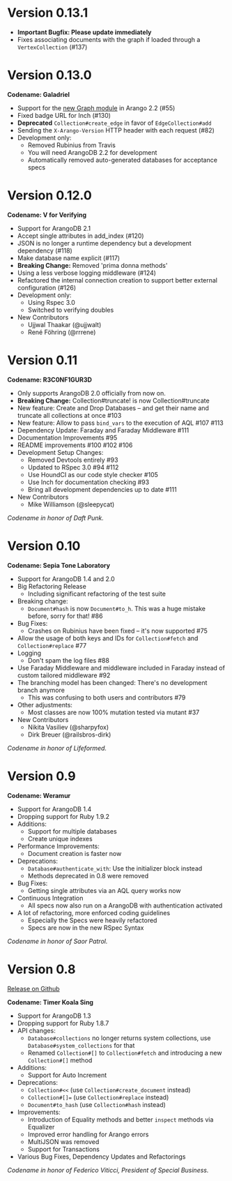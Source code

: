 # Version 0.13.1

* **Important Bugfix: Please update immediately**
* Fixes associating documents with the graph if loaded through a `VertexCollection` (#137)

# Version 0.13.0

**Codename: Galadriel**

* Support for the [new Graph module](http://docs.arangodb.com/HttpGharial/README.html)  in Arango 2.2 (#55)
* Fixed badge URL for Inch (#130)
* **Deprecated** `Collection#create_edge` in favor of `EdgeCollection#add`
* Sending the `X-Arango-Version` HTTP header with each request (#82)
* Development only:
  * Removed Rubinius from Travis
  * You will need ArangoDB 2.2 for development
  * Automatically removed auto-generated databases for acceptance specs

# Version 0.12.0

**Codename: V for Verifying**

* Support for ArangoDB 2.1
* Accept single attributes in add_index (#120)
* JSON is no longer a runtime dependency but a development dependency (#118)
* Make database name explicit (#117)
* **Breaking Change:** Removed 'prima donna methods' 
* Using a less verbose logging middleware (#124)
* Refactored the internal connection creation to support better external configuration (#126)
* Development only:
  * Using Rspec 3.0
  * Switched to verifying doubles
* New Contributors
  * Ujjwal Thaakar (@ujjwalt)
  * René Föhring (@rrrene)

# Version 0.11

**Codename: R3C0NF1GUR3D**

* Only supports ArangoDB 2.0 officially from now on.
* **Breaking Change:** Collection#truncate! is now Collection#truncate
* New feature: Create and Drop Databases – and get their name and truncate all collections at once #103 
* New feature: Allow to pass `bind_vars` to the execution of AQL #107 #113 
* Dependency Update: Faraday and Faraday Middleware #111 
* Documentation Improvements #95 
* README improvements #100 #102 #106 
* Development Setup Changes:
    * Removed Devtools entirely #93 
    * Updated to RSpec 3.0 #94 #112 
    * Use HoundCI as our code style checker #105 
    * Use Inch for documentation checking #93 
    * Bring all development dependencies up to date #111 
* New Contributors
    * Mike Williamson (@sleepycat)

*Codename in honor of Daft Punk.*

# Version 0.10

**Codename: Sepia Tone Laboratory**

* Support for ArangoDB 1.4 and 2.0
* Big Refactoring Release
    * Including significant refactoring of the test suite
* Breaking change:
    * `Document#hash` is now `Document#to_h`. This was a huge mistake before, sorry for that! #86
* Bug Fixes:
    * Crashes on Rubinius have been fixed – it's now supported #75
* Allow the usage of both keys and IDs for `Collection#fetch` and `Collection#replace` #77
* Logging
    * Don't spam the log files #88
* Use Faraday Middleware and middleware included in Faraday instead of custom tailored middleware #92
* The branching model has been changed: There's no development branch anymore
    * This was confusing to both users and contributors #79
* Other adjustments:
    * Most classes are now 100% mutation tested via mutant #37
* New Contributors
    * Nikita Vasiliev (@sharpyfox)
    * Dirk Breuer (@railsbros-dirk)

*Codename in honor of Lifeformed.*

# Version 0.9

**Codename: Weramur**

* Support for ArangoDB 1.4
* Dropping support for Ruby 1.9.2
* Additions:
    * Support for multiple databases
    * Create unique indexes
* Performance Improvements:
    * Document creation is faster now
* Deprecations: 
    * `Database#authenticate_with`: Use the initializer block instead
    * Methods deprecated in 0.8 were removed
* Bug Fixes:
    * Getting single attributes via an AQL query works now
* Continuous Integration
    * All specs now also run on a ArangoDB with authentication activated
* A lot of refactoring, more enforced coding guidelines
    * Especially the Specs were heavily refactored
    * Specs are now in the new RSpec Syntax

*Codename in honor of Saor Patrol.*

# Version 0.8

[Release on Github](https://github.com/triAGENS/ashikawa-core/releases/tag/v0.8.0)

**Codename: Timer Koala Sing**

* Support for ArangoDB 1.3
* Dropping support for Ruby 1.8.7
* API changes:
  * `Database#collections` no longer returns system collections, use `Database#system_collections` for that
  * Renamed `Collection#[]` to `Collection#fetch` and introducing a new `Collection#[]` method
* Additions:
  * Support for Auto Increment
* Deprecations:
  * `Collection#<<` (use `Collection#create_document` instead)
  * `Collection#[]=` (use `Collection#replace` instead)
  * `Document#to_hash` (use `Collection#hash` instead)
* Improvements:
  * Introduction of Equality methods and better `inspect` methods via Equalizer
  * Improved error handling for Arango errors
  * MultiJSON was removed
  * Support for Transactions
* Various Bug Fixes, Dependency Updates and Refactorings

*Codename in honor of Federico Viticci, President of Special Business.*

